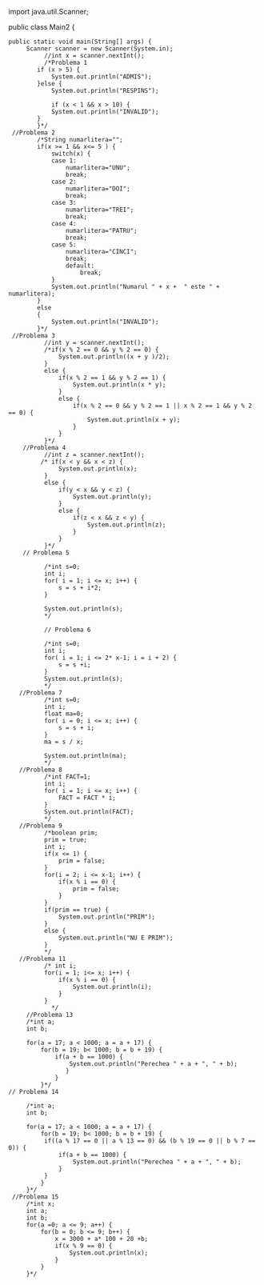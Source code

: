 import java.util.Scanner;

public class Main2 {

	public static void main(String[] args) {
		 Scanner scanner = new Scanner(System.in);
	          //int x = scanner.nextInt();
	          /*Problema 1
	        if (x > 5) {
	            System.out.println("ADMIS");
	        }else {
	            System.out.println("RESPINS");
	        
	        	if (x < 1 && x > 10) {
	            System.out.println("INVALID");
	        } 
	        }*/
	 //Problema 2
	        /*String numarlitera="";
	        if(x >= 1 && x<= 5 ) {
	        	switch(x) {
	        	case 1:
	        		numarlitera="UNU";
	        		break;
	        	case 2:
	        		numarlitera="DOI";
	        		break;
	        	case 3:
	        		numarlitera="TREI";
	        		break;
	        	case 4:
	        		numarlitera="PATRU";
	        		break;
	        	case 5:
	        		numarlitera="CINCI";
	        		break;
	        		default:
	        			break;
	        	}
	        	System.out.println("Numarul " + x +  " este " + numarlitera);
	        }
	        else
	        {
	        	System.out.println("INVALID");
	        }*/
	 //Problema 3
	          //int y = scanner.nextInt();
	          /*if(x % 2 == 0 && y % 2 == 0) {
	        	  System.out.println((x + y )/2);
	          }
	          else {
	        	  if(x % 2 == 1 && y % 2 == 1) {
	        		  System.out.println(x * y);
	        	  }
	        	  else {
	        		  if(x % 2 == 0 && y % 2 == 1 || x % 2 == 1 && y % 2 == 0) {
	        			  System.out.println(x + y);
	        		  }
	        	  }
	          }*/
	    //Problema 4
	          //int z = scanner.nextInt();
	         /* if(x < y && x < z) {
	        	  System.out.println(x);
	          }
	          else {
	        	  if(y < x && y < z) {
	        		  System.out.println(y);
	        	  }
	        	  else {
	        		  if(z < x && z < y) {
	        			  System.out.println(z);
	        		  }
	        	  }
	          }*/
	    // Problema 5 
	          
	          /*int s=0;
	          int i;
	          for( i = 1; i <= x; i++) {
	        	  s = s + i*2;
	          }
	          
	          System.out.println(s);
	          */
	     
	          // Problema 6
	          
	          /*int s=0;
	          int i;
	          for( i = 1; i <= 2* x-1; i = i + 2) {
	        	  s = s +i;
	          }
	          System.out.println(s);
	          */
	   //Problema 7 
	          /*int s=0;
	          int i;
	          float ma=0;
	          for( i = 0; i <= x; i++) {
	        	  s = s + i;
	          }
	          ma = s / x;
	          
	          System.out.println(ma);
	          */
	   //Problema 8
	          /*int FACT=1;
	          int i;
	          for( i = 1; i <= x; i++) {
	        	  FACT = FACT * i;
	          }
	          System.out.println(FACT);
	          */
	   //Problema 9
	          /*boolean prim;
	          prim = true;
	          int i;
	          if(x <= 1) {
	        	  prim = false;
	          }
	          for(i = 2; i <= x-1; i++) {
	        	  if(x % i == 0) {
	        		  prim = false;
	        	  }
	          }
	          if(prim == true) {
	        	  System.out.println("PRIM");
	          }
	          else {
	        	  System.out.println("NU E PRIM");
	          }
	          */
	   //Problema 11
	          /* int i;
	          for(i = 1; i<= x; i++) {
	        	  if(x % i == 0) {
	        		  System.out.println(i);
	        	  }
	          }
	            */ 
	     //Problema 13 
		 /*int a;
		 int b;
		 
		 for(a = 17; a < 1000; a = a + 17) {
			 for(b = 19; b< 1000; b = b + 19) {
				 if(a + b == 1000) {
					 System.out.println("Perechea " + a + ", " + b);
			        }
				 }
			 }*/
    // Problema 14 
		 
		 /*int a;
		 int b;
		 
		 for(a = 17; a < 1000; a = a + 17) {
			 for(b = 19; b< 1000; b = b + 19) {
			  if((a % 17 == 0 || a % 13 == 0) && (b % 19 == 0 || b % 7 == 0)) {
				  if(a + b == 1000) {
					  System.out.println("Perechea " + a + ", " + b);
				  }
			  }
			 }
		 }*/
     //Problema 15
		 /*int x;
		 int a;
		 int b;
		 for(a =0; a <= 9; a++) {
			 for(b = 0; b <= 9; b++) {
				 x = 3000 + a* 100 + 20 +b;
				 if(x % 9 == 0) {
					 System.out.println(x);
				 }
			 }
		 }*/
    


	 
 
  
